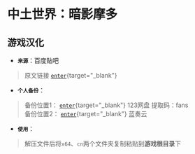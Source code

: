 # 中土世界：暗影摩多

## 游戏汉化

- **`来源`**：百度贴吧
> 原文链接 [`enter`](https://tieba.baidu.com/p/7976487071?pid=148679163623&cid=148842462258#148842462258){target="_blank"}
- **`个人备份`**： 
> 备份位置1： [`enter`](https://www.123pan.com/s/RRRYjv-lT70A.html){target="_blank"}   <Badge type='danger'>123网盘</Badge>  <Badge type='warning'>提取码：fans</Badge>     
> 备份位置2： [`enter`](https://hqz1874.lanzouo.com/ifXWy1zhrk0b){target="_blank"}   <Badge type='danger'>蓝奏云</Badge> 

- **`使用`**：
> 解压文件后将`x64`、`cn`两个文件夹复制粘贴到**游戏根目录**下

